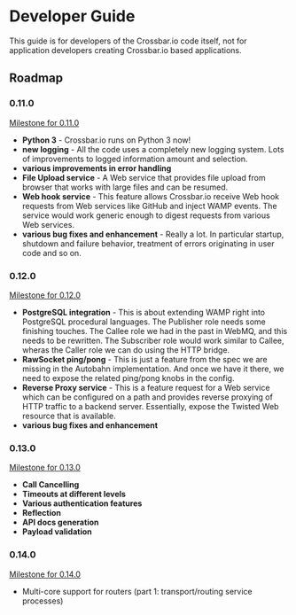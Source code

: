 # Developer Guide

This guide is for developers of the Crossbar.io code itself, not for application developers creating Crossbar.io based applications.

## Roadmap

### 0.11.0

[Milestone for 0.11.0](https://github.com/crossbario/crossbar/milestones/0.11.0)

* **Python 3** - Crossbar.io runs on Python 3 now!
* **new logging** - All the code uses a completely new logging system. Lots of improvements to logged information amount and selection.
* **various improvements in error handling**
* **File Upload service** - A Web service that provides file upload from browser that works with large files and can be resumed.
* **Web hook service** - This feature allows Crossbar.io receive Web hook requests from Web services like GitHub and inject WAMP events. The service would work generic enough to digest requests from various Web services.
* **various bug fixes and enhancement** - Really a lot. In particular startup, shutdown and failure behavior, treatment of errors originating in user code and so on.

### 0.12.0

[Milestone for 0.12.0](https://github.com/crossbario/crossbar/milestones/0.12.0)

* **PostgreSQL integration** - This is about extending WAMP right into PostgreSQL procedural languages. The Publisher role needs some finishing touches. The Callee role we had in the past in WebMQ, and this needs to be rewritten. The Subscriber role would work similar to Callee, wheras the Caller role we can do using the HTTP bridge.
* **RawSocket ping/pong** - This is just a feature from the spec we are missing in the Autobahn implementation. And once we have it there, we need to expose the related ping/pong knobs in the config.
* **Reverse Proxy service** - This is a feature request for a Web service which can be configured on a path and provides reverse proxying of HTTP traffic to a backend server. Essentially, expose the Twisted Web resource that is available.
* **various bug fixes and enhancement**

### 0.13.0

[Milestone for 0.13.0](https://github.com/crossbario/crossbar/milestones/0.13.0)

* **Call Cancelling**
* **Timeouts at different levels**
* **Various authentication features**
* **Reflection**
* **API docs generation**
* **Payload validation**

### 0.14.0

[Milestone for 0.14.0](https://github.com/crossbario/crossbar/milestones/0.14.0)

* Multi-core support for routers (part 1: transport/routing service processes)
